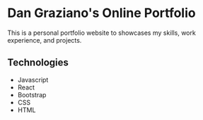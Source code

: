 # Dan Graziano's Online Portfolio

This is a personal portfolio website to showcases my skills, work experience, and projects.

## Technologies
* Javascript
* React
* Bootstrap
* CSS
* HTML
